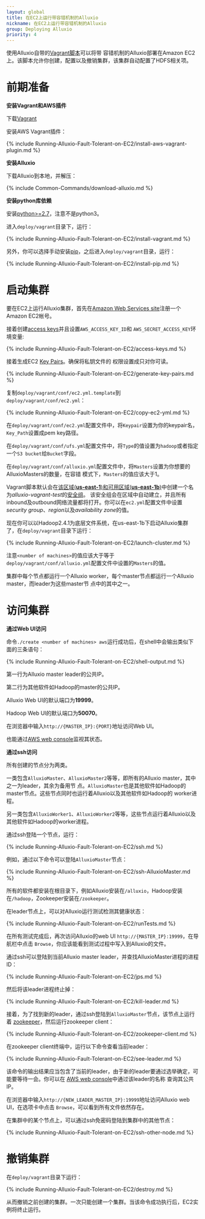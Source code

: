 ```yaml
---
layout: global
title: 在EC2上运行带容错机制的Alluxio
nickname: 在EC2上运行带容错机制的Alluxio
group: Deploying Alluxio
priority: 4
---
```


使用Alluxio自带的[Vagrant脚本](https://github.com/alluxio/alluxio/tree/master/deploy/vagrant)可以将带
容错机制的Alluxio部署在Amazon EC2上。该脚本允许你创建，配置以及撤销集群，该集群自动配置了HDFS相关项。

# 前期准备

**安装Vagrant和AWS插件**

下载[Vagrant](https://www.vagrantup.com/downloads.html)

安装AWS Vagrant插件：

{% include Running-Alluxio-Fault-Tolerant-on-EC2/install-aws-vagrant-plugin.md %}

**安装Alluxio**

下载Alluxio到本地，并解压：

{% include Common-Commands/download-alluxio.md %}

**安装python库依赖**

安装[python>=2.7](https://www.python.org/)，注意不是python3。

进入`deploy/vagrant`目录下，运行：

{% include Running-Alluxio-Fault-Tolerant-on-EC2/install-vagrant.md %}

另外，你可以选择手动安装[pip](https://pip.pypa.io/en/latest/installing/)，之后进入`deploy/vagrant`目录，运行：

{% include Running-Alluxio-Fault-Tolerant-on-EC2/install-pip.md %}


# 启动集群

要在EC2上运行Alluxio集群，首先在[Amazon Web Services site](http://aws.amazon.com/)注册一个Amazon EC2帐号。

接着创建[access keys](https://aws.amazon.com/developers/access-keys/)并且设置`AWS_ACCESS_KEY_ID`和
`AWS_SECRET_ACCESS_KEY`环境变量:

{% include Running-Alluxio-Fault-Tolerant-on-EC2/access-keys.md %}

接着生成EC2
[Key Pairs](http://docs.aws.amazon.com/AWSEC2/latest/UserGuide/ec2-key-pairs.html)。确保将私钥文件的
权限设置成只对你可读。

{% include Running-Alluxio-Fault-Tolerant-on-EC2/generate-key-pairs.md %}

复制`deploy/vagrant/conf/ec2.yml.template`到`deploy/vagrant/conf/ec2.yml`：

{% include Running-Alluxio-Fault-Tolerant-on-EC2/copy-ec2-yml.md %}

在`deploy/vagrant/conf/ec2.yml`配置文件中，将`Keypair`设置为你的keypair名，`Key_Path`设置成pem key路径。

在`deploy/vagrant/conf/ufs.yml`配置文件中，将`Type`的值设置为`hadoop`或者指定一个`S3 bucket`给`Bucket`字段。

在`deploy/vagrant/conf/alluxio.yml`配置文件中，将`Masters`设置为你想要的AlluxioMasters的数量，在容错
模式下，`Masters`的值应该大于1。

Vagrant脚本默认会在[该区域(**us-east-1**)和可用区域(**us-east-1b**)](http://docs.aws.amazon.com/AWSEC2/latest/UserGuide/using-regions-availability-zones.html)中创建一个名为*alluxio-vagrant-test*的[安全组](http://docs.aws.amazon.com/AWSEC2/latest/UserGuide/using-network-security.html)。
该安全组会在区域中自动建立，并且所有inbound及outbound网络流量都将打开。你可以在`ec2.yml`配置文件中设置*security group*、*region*以及*availability zone*的值。

现在你可以以Hadoop2.4.1为底层文件系统，在us-east-1b下启动Alluxio集群了，在`deploy/vagrant`目录下运行：

{% include Running-Alluxio-Fault-Tolerant-on-EC2/launch-cluster.md %}

注意`<number of machines>`的值应该大于等于`deploy/vagrant/conf/alluxio.yml`配置文件中设置的`Masters`的值。

集群中每个节点都运行一个Alluxio worker，每个master节点都运行一个Alluxio master，而leader为这些master节
点中的其中之一。

# 访问集群

**通过Web UI访问**

命令`./create <number of machines> aws`运行成功后，在shell中会输出类似下面的三条语句：

{% include Running-Alluxio-Fault-Tolerant-on-EC2/shell-output.md %}

第一行为Alluxio master leader的公共IP。

第二行为其他软件如Hadoop的master的公共IP。

Alluxio Web UI的默认端口为**19999**。

Hadoop Web UI的默认端口为**50070**。

在浏览器中输入`http://{MASTER_IP}:{PORT}`地址访问Web UI。

也能通过[AWS web console](https://console.aws.amazon.com/console/home?region=us-east-1)监视其状态。

**通过ssh访问**

所有创建的节点分为两类。

一类包含`AlluxioMaster`、`AlluxioMaster2`等等，即所有的Alluxio master，其中之一为leader，其余为备用节
点。`AlluxioMaster`也是其他软件如Hadoop的master节点。这些节点同时也运行着Alluxio以及其他软件如Hadoop的
worker进程。

另一类包含`AlluxioWorker1`、`AlluxioWorker2`等等，这些节点运行着Alluxio以及其他软件如Hadoop的worker进程。

通过ssh登陆一个节点，运行：

{% include Running-Alluxio-Fault-Tolerant-on-EC2/ssh.md %}

例如，通过以下命令可以登陆`AlluxioMaster`节点：

{% include Running-Alluxio-Fault-Tolerant-on-EC2/ssh-AlluxioMaster.md %}

所有的软件都安装在根目录下，例如Alluxio安装在`/alluxio`，Hadoop安装在`/hadoop`，Zookeeper安装在`/zookeeper`。

在leader节点上，可以对Alluxio运行测试检测其健康状态：

{% include Running-Alluxio-Fault-Tolerant-on-EC2/runTests.md %}

在所有测试完成后，再次访问Alluxio的web UI `http://{MASTER_IP}:19999`，在导航栏中点击
`Browse`，你应该能看到测试过程中写入到Alluxio的文件。

通过ssh可以登陆到当前Alluxio master leader，并查找AlluxioMaster进程的进程ID：

{% include Running-Alluxio-Fault-Tolerant-on-EC2/jps.md %}

然后将该leader进程终止掉：

{% include Running-Alluxio-Fault-Tolerant-on-EC2/kill-leader.md %}

接着，为了找到新的leader，通过ssh登陆到`AlluxioMaster`节点，该节点上运行着
[zookeeper](http://zookeeper.apache.org/)，然后运行zookeeper client：

{% include Running-Alluxio-Fault-Tolerant-on-EC2/zookeeper-client.md %}

在zookeeper client终端中，运行以下命令查看当前leader：

{% include Running-Alluxio-Fault-Tolerant-on-EC2/see-leader.md %}

该命令的输出结果应当包含了当前的leader，由于新的leader要通过选举确定，可能要等待一会。你可以在
[AWS web console](https://console.aws.amazon.com/console/home?region=us-east-1)中通过该leader的名称
查询其公共IP。

在浏览器中输入`http://{NEW_LEADER_MASTER_IP}:19999`地址访问Alluxio web UI，在选项卡中点击
`Browse`，可以看到所有文件依然存在。

在集群中的某个节点上，可以通过ssh免密码登陆到集群中的其他节点：

{% include Running-Alluxio-Fault-Tolerant-on-EC2/ssh-other-node.md %}

# 撤销集群

在`deploy/vagrant`目录下运行：

{% include Running-Alluxio-Fault-Tolerant-on-EC2/destroy.md %}

从而撤销之前创建的集群。一次只能创建一个集群。当该命令成功执行后，EC2实例将终止运行。
